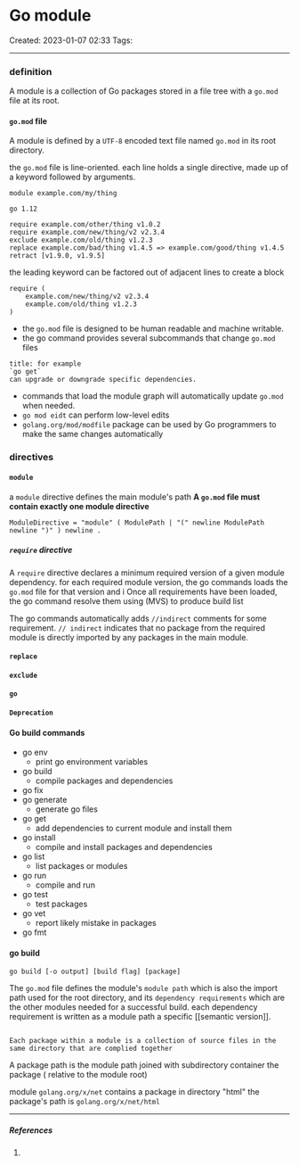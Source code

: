 # Go module
Created: 2023-01-07 02:33
Tags: 
____

### definition

A module is a collection of Go packages stored in a file tree with a `go.mod` file at its root.

#### `go.mod` file

A module is defined by a `UTF-8` encoded text file named `go.mod` in its root directory.

the `go.mod` file is line-oriented. each line holds a single directive, made up of a keyword followed by arguments.

```
module example.com/my/thing

go 1.12

require example.com/other/thing v1.0.2
require example.com/new/thing/v2 v2.3.4
exclude example.com/old/thing v1.2.3
replace example.com/bad/thing v1.4.5 => example.com/good/thing v1.4.5
retract [v1.9.0, v1.9.5]

```


the leading keyword can be factored out of adjacent lines to create a block

```
require (
    example.com/new/thing/v2 v2.3.4
    example.com/old/thing v1.2.3
)
```


* the `go.mod` file is designed to be human readable and machine writable.
* the go command provides several subcommands that change `go.mod` files

```ad-example
title: for example 
`go get` 
can upgrade or downgrade specific dependencies.
```

* commands that load the module graph will automatically update `go.mod` when needed.
* `go mod eidt` can perform low-level edits
* `golang.org/mod/modfile` package can be used by Go programmers to make the same changes automatically


### directives

#### `module` 
a `module` directive defines the main module's path
__A `go.mod` file must contain exactly one module directive__

```
ModuleDirective = "module" ( ModulePath | "(" newline ModulePath newline ")" ) newline .

```


##### `require` directive

A `require` directive declares a minimum required version of a given module dependency.
for each required module version, the go commands loads the `go.mod` file for that version and i
Once all requirements have been loaded, the go command resolve them using (MVS) to produce build list

The  go commands automatically adds `//indirect` comments for some requirement.
`// indirect` indicates that no package from the required module is directly imported by any packages in the main module.

#### `replace`
#### `exclude`
#### `go`
#### `Deprecation`


#### Go build commands

* go env
	* print go environment variables
* go build
	* compile packages and dependencies
* go fix
* go generate
	* generate go files 
* go get
	* add dependencies to current module and install them
* go install
	* compile and install packages and dependencies
* go list
	* list packages or modules
* go run 
	* compile and run
* go test
	* test packages
* go vet
	* report likely mistake in packages
* go fmt 


#### go build

```
go build [-o output] [build flag] [package]
```

The `go.mod` file defines the module's `module path` which is also the import path used for the root directory, and its `dependency requirements` which are the other modules needed for a successful build.
each dependency requirement is written as a module path a specific [[semantic version]].


```ad-note

Each package within a module is a collection of source files in the same directory that are complied together
```

A package path is the module path joined with subdirectory container the package ( relative to the module root)

module `golang.org/x/net` contains a package in directory "html"
the package's path is `golang.org/x/net/html`



_____
##### References
1.

